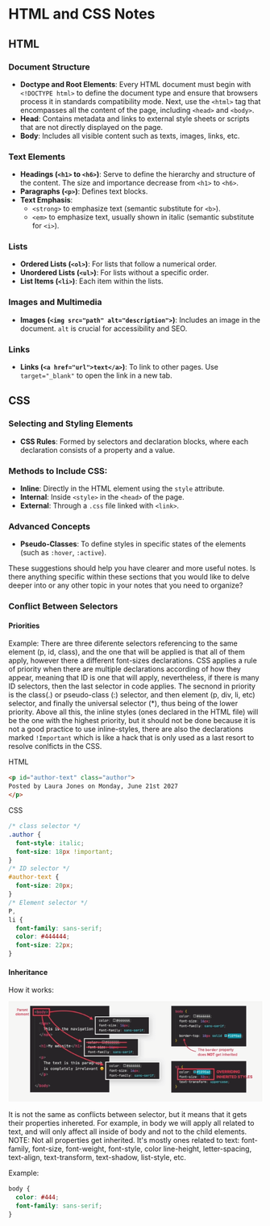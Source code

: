 # HTML and CSS Notes

## HTML

### Document Structure

- **Doctype and Root Elements**: Every HTML document must begin with `<!DOCTYPE html>` to define the document type and ensure that browsers process it in standards compatibility mode. Next, use the `<html>` tag that encompasses all the content of the page, including `<head>` and `<body>`.
- **Head**: Contains metadata and links to external style sheets or scripts that are not directly displayed on the page.
- **Body**: Includes all visible content such as texts, images, links, etc.

### Text Elements

- **Headings (`<h1>` to `<h6>`)**: Serve to define the hierarchy and structure of the content. The size and importance decrease from `<h1>` to `<h6>`.
- **Paragraphs (`<p>`)**: Defines text blocks.
- **Text Emphasis**:
  - `<strong>` to emphasize text (semantic substitute for `<b>`).
  - `<em>` to emphasize text, usually shown in italic (semantic substitute for `<i>`).

### Lists

- **Ordered Lists (`<ol>`)**: For lists that follow a numerical order.
- **Unordered Lists (`<ul>`)**: For lists without a specific order.
- **List Items (`<li>`)**: Each item within the lists.

### Images and Multimedia

- **Images (`<img src="path" alt="description">`)**: Includes an image in the document. `alt` is crucial for accessibility and SEO.

### Links

- **Links (`<a href="url">text</a>`)**: To link to other pages. Use `target="_blank"` to open the link in a new tab.

## CSS

### Selecting and Styling Elements

- **CSS Rules**: Formed by selectors and declaration blocks, where each declaration consists of a property and a value.

### Methods to Include CSS:

- **Inline**: Directly in the HTML element using the `style` attribute.
- **Internal**: Inside `<style>` in the `<head>` of the page.
- **External**: Through a `.css` file linked with `<link>`.

### Advanced Concepts

- **Pseudo-Classes**: To define styles in specific states of the elements (such as `:hover`, `:active`).

These suggestions should help you have clearer and more useful notes. Is there anything specific within these sections that you would like to delve deeper into or any other topic in your notes that you need to organize?

### Conflict Between Selectors

#### Priorities

Example:
There are three diferente selectors referencing to the same element (p, id, class), and the one that will be applied is that all of them apply, however there a different font-sizes declarations. CSS applies a rule of priority when there are multiple declarations according of how they appear, meaning that ID is one that will apply, nevertheless, if there is many ID selectors, then the last selector in code applies. The secnond in priority is the class(.) or pseudo-class (:) selector, and then element (p, div, li, etc) selector, and finally the universal selector (\*), thus being of the lower priority. Above all this, the inline styles (ones declared in the HTML file) will be the one with the highest priority, but it should not be done because it is not a good practice to use inline-styles, there are also the declarations marked `!Important` which is like a hack that is only used as a last resort to resolve conlficts in the CSS.

HTML

```HTML
<p id="author-text" class="author">
Posted by Laura Jones on Monday, June 21st 2027
</p>
```

CSS

```css
/* class selector */
.author {
  font-style: italic;
  font-size: 18px !important;
}
/* ID selector */
#author-text {
  font-size: 20px;
}
/* Element selector */
P,
li {
  font-family: sans-serif;
  color: #444444;
  font-size: 22px;
}
```

#### Inheritance

How it works:

![alt text](img/image-1.png)

It is not the same as conflicts between selector, but it means that it gets their properties inhereted. For example, in body we will apply all related to text, and will only affect all inside of body and not to the child elements. NOTE: Not all properties get inherited. It's mostly ones related to text: font-family, font-size, font-weight, font-style, color line-height, letter-spacing, text-align, text-transform, text-shadow, list-style, etc.

Example:

```css
body {
  color: #444;
  font-family: sans-serif;
}
```
